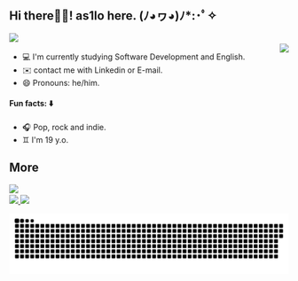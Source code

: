## Hi there👋🏻!  as1lo here.   (ﾉ◕ヮ◕)ﾉ*:･ﾟ✧
<img height="50cm" src="https://user-images.githubusercontent.com/99282105/159739835-eafdbd6d-d8dd-4bc9-86c7-a97f13e53ad2.png">
<div>
  <img align="right" height="150cm" src="(https://media0.giphy.com/media/v1.Y2lkPTc5MGI3NjExb201Nzh0bGhuZ2E2NGZqanlwNjdjZXI2bGNyajJtY3Y2cnI0aHA4dyZlcD12MV9pbnRlcm5hbF9naWZfYnlfaWQmY3Q9Zw/rUtfSJNEUZ50K6Lyg5/giphy.gif)">
</div>

- 💻 I'm currently studying Software Development and English.
- ✉️ contact me with Linkedin or E-mail.
- 😄 Pronouns: he/him.

#### Fun facts: ⬇️
- 🎧 Pop, rock and indie.
- ♊ I'm 19 y.o.
## More
<div>
  <a href="https://github.com/as1lo">
    <img height="180em" src="https://github-readme-stats.vercel.app/api?username=as1lo&show_icons=true&theme=dracula&include_all_commits=true&count_private=true"/>
</div>

<div>
  <a href="https://br.linkedin.com/in/aislan-mota-719799234/en?trk=people-guest_people_search-card"><img src="https://img.shields.io/badge/LinkedIn-0077B5?style=for-the-badge&logo=linkedin&logoColor=white">
      <a href="aislanmota0@gmail.com"><img src="https://img.shields.io/badge/Gmail-D14836?style=for-the-badge&logo=gmail&logoColor=white">
        
       
</div>
   
![Snake animation](https://github.com/as1lo/as1lo/blob/output/github-contribution-grid-snake.svg)
